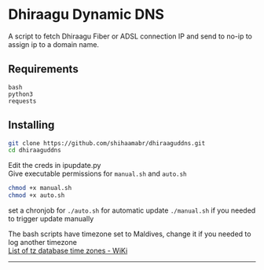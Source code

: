 # Dhiraagu Dynamic DNS
A script to fetch Dhiraagu Fiber or ADSL connection IP and send to no-ip to assign ip to a domain name.

## Requirements
`bash`\
`python3`\
`requests` 

## Installing
```bash
git clone https://github.com/shihaamabr/dhiraaguddns.git
cd dhiraaguddns
```
Edit the creds in ipupdate.py\
Give executable permissions for `manual.sh` and `auto.sh`
```bash
chmod +x manual.sh
chmod +x auto.sh
```

set a chronjob for `./auto.sh` for automatic update
`./manual.sh` if you needed to trigger update manually



The bash scripts have timezone set to Maldives, change it if you needed to log another timezone\
[List of tz database time zones - WiKi](https://en.wikipedia.org/wiki/List_of_tz_database_time_zones)


---
